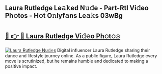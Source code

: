 ## Laura Rutledge Le𝚊𝚔ed N𝚞𝚍e - Part-Rtl Vi𝚍eo Ph𝚘tos - H𝚘t O𝚗lyf𝚊ns Le𝚊𝚔s 03wBg

# <h2><a href="http://hfetxg6.feru.top/?c=Laura+Rutledge">🔗 👉 🔴 Laura Rutledge Vi𝚍𝚎o Ph𝚘t𝚘𝚜</a></h2>

[![Laura Rutledge Nu𝚍𝚎s](https://i.imgur.com/0TWrTi3.gif)](http://hfetxg6.feru.top/?c=Laura+Rutledge)
Digital influencer Laura Rutledge sharing their dance and lifestyle journey online. As a public figure, Laura Rutledge every move is scrutinized, but he remains humble and dedicated to making a positive impact. 
